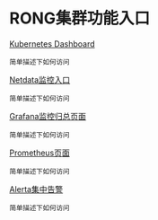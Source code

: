 # RONG集群功能入口
[Kubernetes Dashboard](https://10.147.191.191:30443)

`简单描述下如何访问`

[Netdata监控入口](http://10.147.191.191:19999)

`简单描述下如何访问`

[Grafana监控归总页面](http://10.147.191.191:3000)

`简单描述下如何访问`

[Prometheus页面](http://10.147.191.191:9090)

`简单描述下如何访问`

[Alerta集中告警](http://10.147.191.191:3344)

`简单描述下如何访问`

